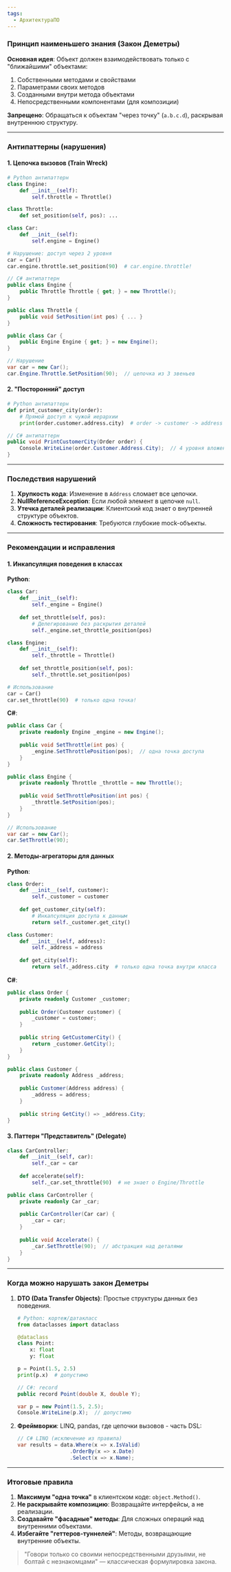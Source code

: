 ```yaml
---
tags:
  - АрхитектураПО
---
```


### Принцип наименьшего знания (Закон Деметры)
**Основная идея**: Объект должен взаимодействовать только с "ближайшими" объектами:
1. Собственными методами и свойствами
2. Параметрами своих методов
3. Созданными внутри метода объектами
4. Непосредственными компонентами (для композиции)

**Запрещено**: Обращаться к объектам "через точку" (`a.b.c.d`), раскрывая внутреннюю структуру.

---

### Антипаттерны (нарушения)
#### 1. Цепочка вызовов (Train Wreck)
```python
# Python антипаттерн
class Engine:
    def __init__(self):
        self.throttle = Throttle()

class Throttle:
    def set_position(self, pos): ...

class Car:
    def __init__(self):
        self.engine = Engine()

# Нарушение: доступ через 2 уровня
car = Car()
car.engine.throttle.set_position(90)  # car.engine.throttle!
```

```csharp
// C# антипаттерн
public class Engine {
    public Throttle Throttle { get; } = new Throttle();
}

public class Throttle {
    public void SetPosition(int pos) { ... }
}

public class Car {
    public Engine Engine { get; } = new Engine();
}

// Нарушение
var car = new Car();
car.Engine.Throttle.SetPosition(90);  // цепочка из 3 звеньев
```

#### 2. "Посторонний" доступ
```python
# Python антипаттерн
def print_customer_city(order):
    # Прямой доступ к чужой иерархии
    print(order.customer.address.city)  # order -> customer -> address -> city
```

```csharp
// C# антипаттерн
public void PrintCustomerCity(Order order) {
    Console.WriteLine(order.Customer.Address.City);  // 4 уровня вложенности
}
```

---

### Последствия нарушений
1. **Хрупкость кода**: Изменение в `Address` сломает все цепочки.
2. **NullReferenceException**: Если любой элемент в цепочке `null`.
3. **Утечка деталей реализации**: Клиентский код знает о внутренней структуре объектов.
4. **Сложность тестирования**: Требуются глубокие mock-объекты.

---

### Рекомендации и исправления
#### 1. Инкапсуляция поведения в классах
**Python**:
```python
class Car:
    def __init__(self):
        self._engine = Engine()
    
    def set_throttle(self, pos):
        # Делегирование без раскрытия деталей
        self._engine.set_throttle_position(pos)

class Engine:
    def __init__(self):
        self._throttle = Throttle()
    
    def set_throttle_position(self, pos):
        self._throttle.set_position(pos)

# Использование
car = Car()
car.set_throttle(90)  # только одна точка!
```

**C#**:
```csharp
public class Car {
    private readonly Engine _engine = new Engine();
    
    public void SetThrottle(int pos) {
        _engine.SetThrottlePosition(pos);  // одна точка доступа
    }
}

public class Engine {
    private readonly Throttle _throttle = new Throttle();
    
    public void SetThrottlePosition(int pos) {
        _throttle.SetPosition(pos);
    }
}

// Использование
var car = new Car();
car.SetThrottle(90);
```

#### 2. Методы-агрегаторы для данных
**Python**:
```python
class Order:
    def __init__(self, customer):
        self._customer = customer
    
    def get_customer_city(self):
        # Инкапсуляция доступа к данным
        return self._customer.get_city()

class Customer:
    def __init__(self, address):
        self._address = address
    
    def get_city(self):
        return self._address.city  # только одна точка внутри класса
```

**C#**:
```csharp
public class Order {
    private readonly Customer _customer;
    
    public Order(Customer customer) {
        _customer = customer;
    }
    
    public string GetCustomerCity() {
        return _customer.GetCity();
    }
}

public class Customer {
    private readonly Address _address;
    
    public Customer(Address address) {
        _address = address;
    }
    
    public string GetCity() => _address.City;
}
```

#### 3. Паттерн "Представитель" (Delegate)
```python
class CarController:
    def __init__(self, car):
        self._car = car
    
    def accelerate(self):
        self._car.set_throttle(90)  # не знает о Engine/Throttle
```

```csharp
public class CarController {
    private readonly Car _car;
    
    public CarController(Car car) {
        _car = car;
    }
    
    public void Accelerate() {
        _car.SetThrottle(90);  // абстракция над деталями
    }
}
```

---

### Когда можно нарушать закон Деметры
1. **DTO (Data Transfer Objects)**: Простые структуры данных без поведения.
   ```python
   # Python: кортеж/датакласс
   from dataclasses import dataclass

   @dataclass
   class Point:
       x: float
       y: float

   p = Point(1.5, 2.5)
   print(p.x)  # допустимо
   ```
   
   ```csharp
   // C#: record
   public record Point(double X, double Y);
   
   var p = new Point(1.5, 2.5);
   Console.WriteLine(p.X);  // допустимо
   ```

2. **Фреймворки**: LINQ, pandas, где цепочки вызовов - часть DSL:
   ```csharp
   // C# LINQ (исключение из правила)
   var results = data.Where(x => x.IsValid)
                    .OrderBy(x => x.Date)
                    .Select(x => x.Name);
   ```

---

### Итоговые правила
1. **Максимум "одна точка"** в клиентском коде: `object.Method()`.
2. **Не раскрывайте композицию**: Возвращайте интерфейсы, а не реализации.
3. **Создавайте "фасадные" методы**: Для сложных операций над внутренними объектами.
4. **Избегайте "геттеров-туннелей"**: Методы, возвращающие внутренние объекты.

> "Говори только со своими непосредственными друзьями, не болтай с незнакомцами" — классическая формулировка закона.